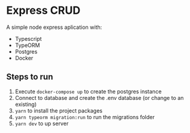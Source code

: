 # Express CRUD

A simple node express aplication with:

-   Typescript
-   TypeORM
-   Postgres
-   Docker

## Steps to run

1. Execute ```docker-compose up``` to create the postgres instance
2. Connect to database and create the .env database (or change to an existing)
3. ```yarn```
to install the project packages 
5. ```yarn typeorm migration:run```
to run the migrations folder
6. ```yarn dev``` 
to up server
